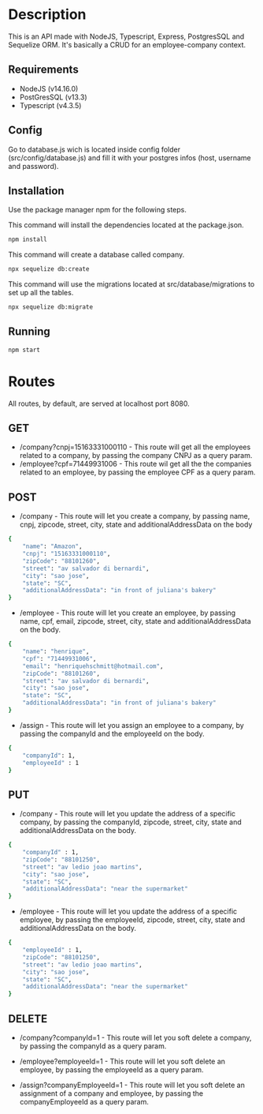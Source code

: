 
# Description

This is an API made with NodeJS, Typescript, Express, PostgresSQL and Sequelize ORM. It's basically a CRUD for an employee-company context.

## Requirements

* NodeJS (v14.16.0)
* PostGresSQL (v13.3)
* Typescript (v4.3.5)

## Config

Go to database.js wich is located inside config folder (src/config/database.js) and fill it with your postgres infos (host, username and password).

## Installation

Use the package manager npm for the following steps.

This command will install the dependencies located at the package.json.

```bash
npm install
```

This command will create a database called company.
```bash
npx sequelize db:create
```

This command will use the migrations located at src/database/migrations to set up all the tables.
```bash
npx sequelize db:migrate
```

## Running

```bash
npm start
```

# Routes
All routes, by default, are served at localhost port 8080.

## GET

* /company?cnpj=15163331000110 - This route will get all the employees related to a company, by passing the company CNPJ as a query param.
* /employee?cpf=71449931006 - This route wil get all the the companies related to an employee, by passing the employee CPF as a query param.

## POST

* /company - This route will let you create a company, by passing name, cnpj, zipcode, street, city, state and additionalAddressData on the body

```bash
{
    "name": "Amazon",
    "cnpj": "15163331000110",
    "zipCode": "88101260",
    "street": "av salvador di bernardi",
    "city": "sao jose",
    "state": "SC",
    "additionalAddressData": "in front of juliana's bakery"
}
```

* /employee - This route will let you create an employee, by passing name, cpf, email, zipcode, street, city, state and additionalAddressData on the body.

```bash
{
    "name": "henrique",
    "cpf": "71449931006",
    "email": "henriquehschmitt@hotmail.com",
    "zipCode": "88101260",
    "street": "av salvador di bernardi",
    "city": "sao jose",
    "state": "SC",
    "additionalAddressData": "in front of juliana's bakery"
}
```

* /assign - This route will let you assign an employee to a company, by passing the companyId and the employeeId on the body.

```bash
{
    "companyId": 1,
    "employeeId" : 1
}
```

## PUT

* /company - This route will let you update the address of a specific company, by passing the companyId, zipcode, street, city, state and additionalAddressData on the body.

```bash
{
    "companyId" : 1,
    "zipCode": "88101250",
    "street": "av ledio joao martins",
    "city": "sao jose",
    "state": "SC",
    "additionalAddressData": "near the supermarket"
}
```
* /employee - This route will let you update the address of a specific employee, by passing the employeeId, zipcode, street, city, state and additionalAddressData on the body.

```bash
{
    "employeeId" : 1,
    "zipCode": "88101250",
    "street": "av ledio joao martins",
    "city": "sao jose",
    "state": "SC",
    "additionalAddressData": "near the supermarket"
}
```

## DELETE

* /company?companyId=1 - This route will let you soft delete a company, by passing the companyId as a query param.

* /employee?employeeId=1 - This route will let you soft delete an employee, by passing the employeeId as a query param.

* /assign?companyEmployeeId=1 - This route will let you soft delete an assignment of a company and employee, by passing the companyEmployeeId as a query param.
